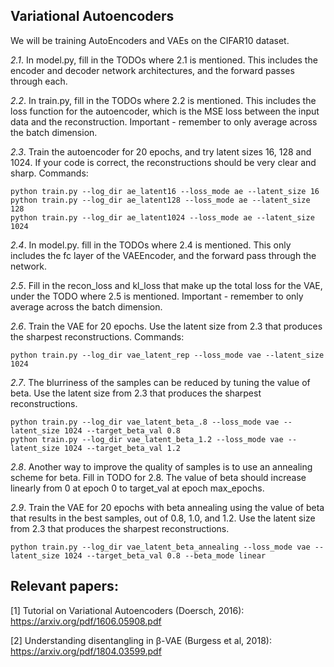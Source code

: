 ## Variational Autoencoders

We will be training AutoEncoders and VAEs on the CIFAR10 dataset.

*2.1*. In model.py, fill in the TODOs where 2.1 is mentioned. This includes the encoder and decoder network architectures, and the forward passes through each.

*2.2*. In train.py, fill in the TODOs where 2.2 is mentioned. This includes the loss function for the autoencoder, which is the MSE loss between the input data and the reconstruction. Important - remember to only average across the batch dimension.

*2.3*. Train the autoencoder for 20 epochs, and try latent sizes 16, 128 and 1024. If your code is correct, the reconstructions should be very clear and sharp.
Commands:
```
python train.py --log_dir ae_latent16 --loss_mode ae --latent_size 16
python train.py --log_dir ae_latent128 --loss_mode ae --latent_size 128
python train.py --log_dir ae_latent1024 --loss_mode ae --latent_size 1024
```

*2.4*. In model.py. fill in the TODOs where 2.4 is mentioned. This only includes the fc layer of the VAEEncoder, and the forward pass through the network.

*2.5*. Fill in the recon_loss and kl_loss that make up the total loss for the VAE, under the TODO where 2.5 is mentioned. Important - remember to only average across the batch dimension.

*2.6*. Train the VAE for 20 epochs. Use the latent size from 2.3 that produces the sharpest reconstructions.
Commands:
```
python train.py --log_dir vae_latent_rep --loss_mode vae --latent_size 1024
```

*2.7*. The blurriness of the samples can be reduced by tuning the value of beta. Use the latent size from 2.3 that produces the sharpest reconstructions.
```
python train.py --log_dir vae_latent_beta_.8 --loss_mode vae --latent_size 1024 --target_beta_val 0.8
python train.py --log_dir vae_latent_beta_1.2 --loss_mode vae --latent_size 1024 --target_beta_val 1.2
```

*2.8*. Another way to improve the quality of samples is to use an annealing scheme for beta. Fill in TODO for 2.8. The value of beta should increase linearly from 0 at epoch 0 to target_val at epoch max_epochs.

*2.9*. Train the VAE for 20 epochs with beta annealing using the value of beta that results in the best samples, out of 0.8, 1.0, and 1.2. Use the latent size from 2.3 that produces the sharpest reconstructions.
```
python train.py --log_dir vae_latent_beta_annealing --loss_mode vae --latent_size 1024 --target_beta_val 0.8 --beta_mode linear
```

## Relevant papers:
[1] Tutorial on Variational Autoencoders (Doersch, 2016): https://arxiv.org/pdf/1606.05908.pdf

[2] Understanding disentangling in β-VAE (Burgess et al, 2018): https://arxiv.org/pdf/1804.03599.pdf
